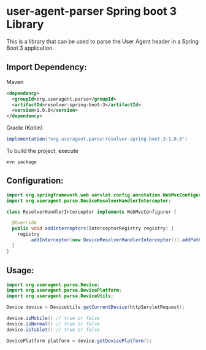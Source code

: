user-agent-parser Spring boot 3 Library
======================

This is a library that can be used to parse the User Agent header in a Spring Boot 3 application.

Import Dependency:
------
Maven
```xml
<dependency>
  <groupId>org.useragent.parse</groupId>
  <artifactId>resolver-spring-boot-3</artifactId>
  <version>1.0.0</version>
</dependency>
```

Gradle (Kotlin)
```gradle
implementation("org.useragent.parse:resolver-spring-boot-3:1.0.0")
```


To build the project, execute
```
mvn package
```

Configuration:
--------

```java
import org.springframework.web.servlet.config.annotation.WebMvcConfigurer;
import org.useragent.parse.DeviceResolverHandlerInterceptor;

class ResolverHandlerInterceptor implements WebMvcConfigurer {

  @Override
  public void addInterceptors(InterceptorRegistry registry) {
    registry
        .addInterceptor(new DeviceResolverHandlerInterceptor()).addPathPatterns(ALL);
  }
}
```
Usage: 
--------
```java
import org.useragent.parse.Device;
import org.useragent.parse.DevicePlatform;
import org.useragent.parse.DeviceUtils;

Device device = DeviceUtils.getCurrentDevice(httpServletRequest);

device.isMobile() // true or false
device.isNormal() // true or false
device.isTablet() // true or false

DevicePlatform platform = device.getDevicePlatform();
